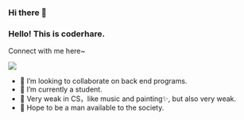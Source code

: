 <p>
<omg src="https://github-readme-stats.vercel.app/api?username=coderhare&show_icons" alt="logo" style="margin-bottom: 20px;" />
</p>

### Hi there 👋

<!--
**coderhare/coderhare** is a ✨ _special_ ✨ repository because its `README.md` (this file) appears on your GitHub profile.

Here are some ideas to get you started:


- 🤔 I’m looking for help with ...
- 💬 Ask me about ...
- 📫 How to reach me: ...
- 😄 Pronouns: ...
- ⚡ Fun fact: ...
-->
### Hello! This is coderhare.
Connect with me here~

[![](https://img.shields.io/badge/-1136153224%40qq.com-green)](1136153224@qq.com)
- 👯 I’m looking to collaborate on back end programs.
- 🔭 I’m currently a student.
- 🌱 Very weak in CS，like music and painting✨, but also very weak.
- 🐇 Hope to be a man available to the society.
